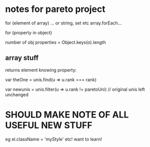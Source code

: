 # notes for pareto project
 
for (element of array)  ... or string, set etc
array.forEach...

for (property in object)


number of obj properties = Object.keys(o).length


## array stuff

returns element knowing property:

var theOne = unis.find(u => u.rank === rank)

var newunis = unis.filter(u => u.rank != paretoUni)
// original unis left unchanged


# SHOULD MAKE NOTE OF ALL USEFUL NEW STUFF
eg el.className = 'myStyle'
etc!
want to learn!
